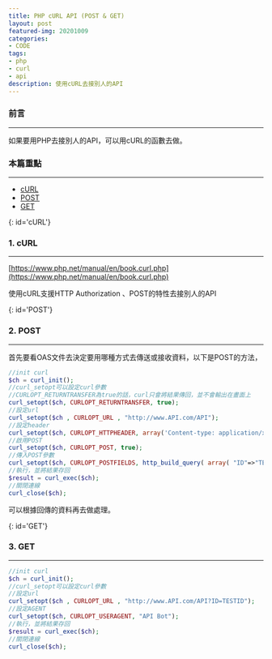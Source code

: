 ```yaml
---
title: PHP cURL API (POST & GET)
layout: post
featured-img: 20201009
categories:
- CODE
tags:
- php
- curl
- api
description: 使用cURL去接別人的API
---
```


### 前言
---
如果要用PHP去接別人的API，可以用cURL的函數去做。

### 本篇重點
---
 * [cURL](#cURL)
 * [POST](#POST)
 * [GET](#GET)
 

{: id='cURL'}
### 1. cURL
---
[https://www.php.net/manual/en/book.curl.php](https://www.php.net/manual/en/book.curl.php)

使用cURL支援HTTP Authorization 、POST的特性去接別人的API


{: id='POST'}
### 2. POST
---

首先要看OAS文件去決定要用哪種方式去傳送或接收資料，以下是POST的方法，

```php
//init curl
$ch = curl_init();
//curl_setopt可以設定curl參數
//CURLOPT_RETURNTRANSFER為true的話，curl只會將結果傳回，並不會輸出在畫面上
curl_setopt($ch, CURLOPT_RETURNTRANSFER, true);
//設定url
curl_setopt($ch , CURLOPT_URL , "http://www.API.com/API");
//設定header
curl_setopt($ch, CURLOPT_HTTPHEADER, array('Content-type: application/x-www-form-urlencoded'));
//啟用POST
curl_setopt($ch, CURLOPT_POST, true);
//傳入POST參數
curl_setopt($ch, CURLOPT_POSTFIELDS, http_build_query( array( "ID"=>"TESTID") ));
//執行，並將結果存回
$result = curl_exec($ch);
//關閉連線
curl_close($ch);
```

可以根據回傳的資料再去做處理。


{: id='GET'}
### 3. GET
---

```php
//init curl
$ch = curl_init();
//curl_setopt可以設定curl參數
//設定url
curl_setopt($ch , CURLOPT_URL , "http://www.API.com/API?ID=TESTID");
//設定AGENT
curl_setopt($ch, CURLOPT_USERAGENT, "API Bot");
//執行，並將結果存回
$result = curl_exec($ch);
//關閉連線
curl_close($ch);
```
